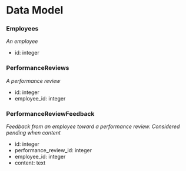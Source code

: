 # Data Model

### Employees
*An employee*
- id: integer

### PerformanceReviews
*A performance review*
- id: integer
- employee_id: integer

### PerformanceReviewFeedback
*Feedback from an employee toward a performance review. Considered pending when content* 
- id: integer
- performance_review_id: integer
- employee_id: integer
- content: text